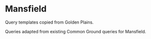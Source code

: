 # Mansfield

Query templates copied from Golden Plains.

Queries adapted from existing Common Ground queries for Mansfield.
